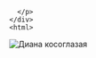 
      </p>
    </div>
    <html>
 <head>
  <meta charset="utf-8">
  <title>e</title>
 </head>
 <body>
  <p><img src="https://media.discordapp.net/attachments/850095623176323075/981868416514261022/unknown.png" alt="Диана косоглазая"></p>
 </body>
</html 
